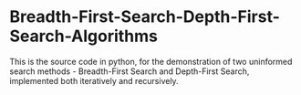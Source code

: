 # Breadth-First-Search-Depth-First-Search-Algorithms
This is the source code in python, for the demonstration of two uninformed search methods - Breadth-First Search and Depth-First Search, implemented both iteratively and recursively.
